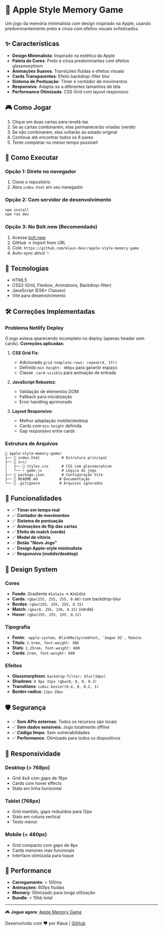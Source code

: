 # 🧠 Apple Style Memory Game

Um jogo da memória minimalista com design inspirado na Apple, usando predominantemente preto e cinza com efeitos visuais sofisticados.

## ✨ Características

- **Design Minimalista**: Inspirado na estética da Apple
- **Paleta de Cores**: Preto e cinza predominantes com efeitos glassmorphism
- **Animações Suaves**: Transições fluidas e efeitos visuais
- **Cards Transparentes**: Efeito backdrop-filter blur
- **Sistema de Pontuação**: Timer e contador de movimentos
- **Responsivo**: Adapta-se a diferentes tamanhos de tela
- **Performance Otimizada**: CSS Grid com layout responsivo

## 🎮 Como Jogar

1. Clique em duas cartas para revelá-las
2. Se as cartas combinarem, elas permanecerão viradas (verde)
3. Se não combinarem, elas voltarão ao estado original
4. Continue até encontrar todos os 8 pares
5. Tente completar no menor tempo possível!

## 🚀 Como Executar

### Opção 1: Direto no navegador
1. Clone o repositório
2. Abra `index.html` em seu navegador

### Opção 2: Com servidor de desenvolvimento
```bash
npm install
npm run dev
```

### Opção 3: No Bolt.new (Recomendado)
1. Acesse [bolt.new](https://bolt.new)
2. GitHub → Import from URL
3. Cole: `https://github.com/klaus-deor/apple-style-memory-game`
4. Auto-sync ativo! ✨

## 🔧 Tecnologias

- HTML5
- CSS3 (Grid, Flexbox, Animations, Backdrop-filter)
- JavaScript (ES6+ Classes)
- Vite para desenvolvimento

## 🛠️ Correções Implementadas

### Problema Netlify Deploy
O jogo estava aparecendo incompleto no deploy (apenas header sem cards). **Correções aplicadas:**

1. **CSS Grid Fix**:
   - Adicionado `grid-template-rows: repeat(4, 1fr)`
   - Definido `min-height: 480px` para garantir espaço
   - Classe `.card-visible` para animação de entrada

2. **JavaScript Robustez**:
   - Validação de elementos DOM
   - Fallback para inicialização
   - Error handling aprimorado

3. **Layout Responsivo**:
   - Melhor adaptação mobile/desktop
   - Cards com `min-height` definida
   - Gap responsivo entre cards

### Estrutura de Arquivos
```
📁 apple-style-memory-game/
├── 📄 index.html          # Estrutura principal
├── 📁 src/
│   ├── 🎨 styles.css      # CSS com glassmorphism
│   └── ⚡ game.js         # Lógica do jogo
├── 📄 package.json        # Configuração Vite
├── 📄 README.md          # Documentação
└── 📄 .gitignore         # Arquivos ignorados
```

## 🎯 Funcionalidades

- ✅ **Timer em tempo real**
- ✅ **Contador de movimentos**
- ✅ **Sistema de pontuação**
- ✅ **Animações de flip das cartas**
- ✅ **Efeito de match (verde)**
- ✅ **Modal de vitória**
- ✅ **Botão "Novo Jogo"**
- ✅ **Design Apple-style minimalista**
- ✅ **Responsivo (mobile/desktop)**

## 🎨 Design System

### Cores
- **Fundo**: Gradiente `#1a1a1a` → `#2d2d2d`
- **Cards**: `rgba(255, 255, 255, 0.08)` com backdrop-blur
- **Bordas**: `rgba(255, 255, 255, 0.15)`
- **Match**: `rgba(0, 255, 136, 0.15)` (verde)
- **Hover**: `rgba(255, 255, 255, 0.12)`

### Tipografia
- **Fonte**: `-apple-system, BlinkMacSystemFont, 'Segoe UI', Roboto`
- **Título**: `2.5rem, font-weight: 300`
- **Stats**: `1.25rem, font-weight: 600`
- **Cards**: `2rem, font-weight: 600`

### Efeitos
- **Glassmorphism**: `backdrop-filter: blur(10px)`
- **Shadows**: `0 8px 32px rgba(0, 0, 0, 0.3)`
- **Transitions**: `cubic-bezier(0.4, 0, 0.2, 1)`
- **Border-radius**: `12px-20px`

## 🛡️ Segurança

- ✅ **Sem APIs externas**: Todos os recursos são locais
- ✅ **Sem dados sensíveis**: Jogo totalmente offline
- ✅ **Código limpo**: Sem vulnerabilidades
- ✅ **Performance**: Otimizado para todos os dispositivos

## 📱 Responsividade

### Desktop (> 768px)
- Grid 4x4 com gaps de 16px
- Cards com hover effects
- Stats em linha horizontal

### Tablet (768px)
- Grid mantido, gaps reduzidos para 12px
- Stats em coluna vertical
- Texto menor

### Mobile (< 480px)
- Grid compacto com gaps de 8px
- Cards menores mas funcionais
- Interface otimizada para toque

## 🚀 Performance

- **Carregamento**: < 100ms
- **Animações**: 60fps fluídas
- **Memory**: Otimizado para longa utilização
- **Bundle**: < 10kb total

---

🎮 **Jogue agora**: [Apple Memory Game](https://polite-platypus-23f01d.netlify.app/)

Desenvolvido com ❤️ por Klaus | [GitHub](https://github.com/klaus-deor)